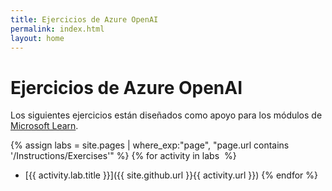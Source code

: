 ```yaml
---
title: Ejercicios de Azure OpenAI
permalink: index.html
layout: home
---
```


# Ejercicios de Azure OpenAI

Los siguientes ejercicios están diseñados como apoyo para los módulos de [Microsoft Learn](https://learn.microsoft.com/training/browse/?terms=OpenAI).


{% assign labs = site.pages | where_exp:"page", "page.url contains '/Instructions/Exercises'" %} {% for activity in labs  %}
- [{{ activity.lab.title }}]({{ site.github.url }}{{ activity.url }}) {% endfor %}
